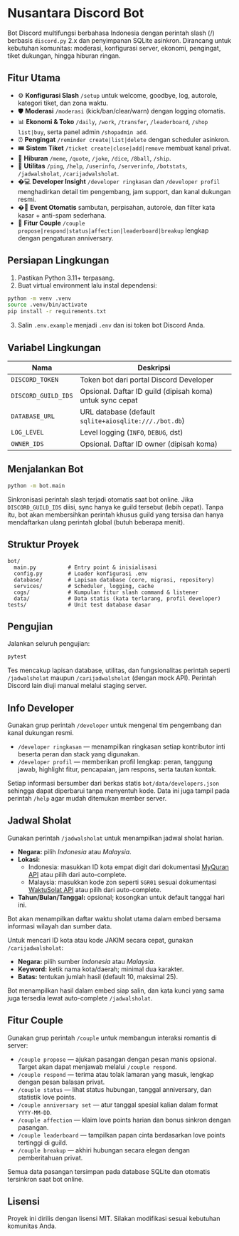 # Nusantara Discord Bot

Bot Discord multifungsi berbahasa Indonesia dengan perintah slash (/) berbasis `discord.py` 2.x dan penyimpanan SQLite asinkron. Dirancang untuk kebutuhan komunitas: moderasi, konfigurasi server, ekonomi, pengingat, tiket dukungan, hingga hiburan ringan.

## Fitur Utama
- ⚙️ **Konfigurasi Slash** `/setup` untuk welcome, goodbye, log, autorole, kategori tiket, dan zona waktu.
- 🛡️ **Moderasi** `/moderasi` (kick/ban/clear/warn) dengan logging otomatis.
- 📊 **Ekonomi & Toko** `/daily`, `/work`, `/transfer`, `/leaderboard`, `/shop list|buy`, serta panel admin `/shopadmin add`.
- ⏰ **Pengingat** `/reminder create|list|delete` dengan scheduler asinkron.
- 🎟️ **Sistem Tiket** `/ticket create|close|add|remove` membuat kanal privat.
- 🎉 **Hiburan** `/meme`, `/quote`, `/joke`, `/dice`, `/8ball`, `/ship`.
- 🤖 **Utilitas** `/ping`, `/help`, `/userinfo`, `/serverinfo`, `/botstats`, `/jadwalsholat`, `/carijadwalsholat`.
- �‍💻 **Developer Insight** `/developer ringkasan` dan `/developer profil` menghadirkan detail tim pengembang, jam support, dan kanal dukungan resmi.
- �👋 **Event Otomatis** sambutan, perpisahan, autorole, dan filter kata kasar + anti-spam sederhana.
- 💑 **Fitur Couple** `/couple propose|respond|status|affection|leaderboard|breakup` lengkap dengan pengaturan anniversary.

## Persiapan Lingkungan
1. Pastikan Python 3.11+ terpasang.
2. Buat virtual environment lalu instal dependensi:

```bash
python -m venv .venv
source .venv/bin/activate
pip install -r requirements.txt
```

3. Salin `.env.example` menjadi `.env` dan isi token bot Discord Anda.

## Variabel Lingkungan
| Nama               | Deskripsi                                                |
|--------------------|----------------------------------------------------------|
| `DISCORD_TOKEN`    | Token bot dari portal Discord Developer                  |
| `DISCORD_GUILD_IDS`| Opsional. Daftar ID guild (dipisah koma) untuk sync cepat|
| `DATABASE_URL`     | URL database (default `sqlite+aiosqlite:///./bot.db`)    |
| `LOG_LEVEL`        | Level logging (`INFO`, `DEBUG`, dst)                     |
| `OWNER_IDS`        | Opsional. Daftar ID owner (dipisah koma)                 |

## Menjalankan Bot
```bash
python -m bot.main
```

Sinkronisasi perintah slash terjadi otomatis saat bot online. Jika `DISCORD_GUILD_IDS` diisi, sync hanya ke guild tersebut (lebih cepat). Tanpa itu, bot akan membersihkan perintah khusus guild yang tersisa dan hanya mendaftarkan ulang perintah global (butuh beberapa menit).

## Struktur Proyek
```
bot/
  main.py          # Entry point & inisialisasi
  config.py        # Loader konfigurasi .env
  database/        # Lapisan database (core, migrasi, repository)
  services/        # Scheduler, logging, cache
  cogs/            # Kumpulan fitur slash command & listener
  data/            # Data statis (kata terlarang, profil developer)
tests/             # Unit test database dasar
```

## Pengujian
Jalankan seluruh pengujian:

```bash
pytest
```

Tes mencakup lapisan database, utilitas, dan fungsionalitas perintah seperti `/jadwalsholat` maupun `/carijadwalsholat` (dengan mock API). Perintah Discord lain diuji manual melalui staging server.

## Info Developer

Gunakan grup perintah `/developer` untuk mengenal tim pengembang dan kanal dukungan resmi.

- `/developer ringkasan` — menampilkan ringkasan setiap kontributor inti beserta peran dan stack yang digunakan.
- `/developer profil` — memberikan profil lengkap: peran, tanggung jawab, highlight fitur, pencapaian, jam respons, serta tautan kontak.

Setiap informasi bersumber dari berkas statis `bot/data/developers.json` sehingga dapat diperbarui tanpa menyentuh kode. Data ini juga tampil pada perintah `/help` agar mudah ditemukan member server.

## Jadwal Sholat

Gunakan perintah `/jadwalsholat` untuk menampilkan jadwal sholat harian.

- **Negara:** pilih *Indonesia* atau *Malaysia*.
- **Lokasi:**
  - Indonesia: masukkan ID kota empat digit dari dokumentasi [MyQuran API](https://api.myquran.com/) atau pilih dari auto-complete.
  - Malaysia: masukkan kode zon seperti `SGR01` sesuai dokumentasi [WaktuSolat API](https://api.waktusolat.app/) atau pilih dari auto-complete.
- **Tahun/Bulan/Tanggal:** opsional; kosongkan untuk default tanggal hari ini.

Bot akan menampilkan daftar waktu sholat utama dalam embed bersama informasi wilayah dan sumber data.

Untuk mencari ID kota atau kode JAKIM secara cepat, gunakan `/carijadwalsholat`:

- **Negara:** pilih sumber *Indonesia* atau *Malaysia*.
- **Keyword:** ketik nama kota/daerah; minimal dua karakter.
- **Batas:** tentukan jumlah hasil (default 10, maksimal 25).

Bot menampilkan hasil dalam embed siap salin, dan kata kunci yang sama juga tersedia lewat auto-complete `/jadwalsholat`.

## Fitur Couple

Gunakan grup perintah `/couple` untuk membangun interaksi romantis di server:

- `/couple propose` — ajukan pasangan dengan pesan manis opsional. Target akan dapat menjawab melalui `/couple respond`.
- `/couple respond` — terima atau tolak lamaran yang masuk, lengkap dengan pesan balasan privat.
- `/couple status` — lihat status hubungan, tanggal anniversary, dan statistik love points.
- `/couple anniversary set` — atur tanggal spesial kalian dalam format `YYYY-MM-DD`.
- `/couple affection` — klaim love points harian dan bonus sinkron dengan pasangan.
- `/couple leaderboard` — tampilkan papan cinta berdasarkan love points tertinggi di guild.
- `/couple breakup` — akhiri hubungan secara elegan dengan pemberitahuan privat.

Semua data pasangan tersimpan pada database SQLite dan otomatis tersinkron saat bot online.

## Lisensi
Proyek ini dirilis dengan lisensi MIT. Silakan modifikasi sesuai kebutuhan komunitas Anda.
